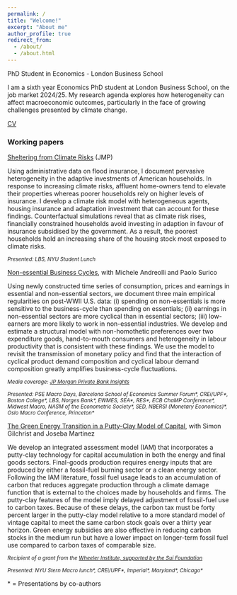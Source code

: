 ```yaml
---
permalink: /
title: "Welcome!"
excerpt: "About me"
author_profile: true
redirect_from:
  - /about/
  - /about.html
---
```


PhD Student in Economics - London Business School

I am a sixth year Economics PhD student at London Business School, on the job market 2024/25. My research agenda explores how heterogeneity can affect macroeconomic outcomes, particularly in the face of growing challenges presented by climate change.

[CV](http://nrickard.github.io/files/NatalieRickard_CV.pdf)

### Working papers


[Sheltering from Climate Risks](http://nrickard.github.io/files/NatalieRickard_JMP.pdf) (JMP)

Using administrative data on flood insurance, I document pervasive heterogeneity in the adaptive investments of American households. In response to increasing climate risks, affluent home-owners tend to elevate their properties whereas poorer households rely on higher levels of insurance. I develop a climate risk model with heterogeneous agents, housing insurance and adaptation investment that can account for these findings. Counterfactual simulations reveal that as climate risk rises, financially constrained households avoid investing in adaption in favour of insurance subsidised by the government. As a result, the poorest households hold an increasing share of the housing stock most exposed to climate risks.

<sub>*Presented: LBS, NYU Student Lunch*</sub>

[Non-essential Business Cycles](https://conference.nber.org/conf_papers/f202255.pdf), with Michele Andreolli and Paolo Surico

Using newly constructed time series of consumption, prices and earnings in essential and non-essential sectors, we document three main empirical regularities on post-WWII U.S. data: (i) spending on non-essentials is more sensitive to the business-cycle than spending on essentials; (ii) earnings in non-essential sectors are more cyclical than in essential sectors; (iii) low-earners are more likely to work in non-essential industries. We develop and estimate a structural model with non-homothetic preferences over two expenditure goods, hand-to-mouth consumers and heterogeneity in labour productivity that is consistent with these findings. We use the model to revisit the transmission of monetary policy and find that the interaction of cyclical product demand composition and cyclical labour demand composition greatly amplifies business-cycle fluctuations.

<sub>*Media coverage: [JP Morgan Private Bank Insights](https://privatebank.jpmorgan.com/nam/en/insights/markets-and-investing/how-will-the-rate-cutting-cycle-impact-economic-activity-and-market-returns)*</sub>

<sub>*Presented:  PSE Macro Days, Barcelona School of Economics Summer Forum\*, CREi/UPF\*, Boston College\*, LBS, Norges Bank\*, EWMES, SEA\*, RES\*, ECB ChaMP Conference\*, Midwest Macro, NASM of the Econometric Society\*, SED, NBERSI (Monetary Economics)\*, Oslo Macro Conference, Princeton\**</sub>

[The Green Energy Transition in a Putty-Clay Model of Capital](http://nrickard.github.io/files/GreenTransitionPuttyClay_GilchristMartinezRickard_Oct24.pdf), with Simon Gilchrist and Joseba Martinez

We develop an integrated assessment model (IAM) that incorporates a putty-clay technology for capital accumulation in both the energy and final goods sectors. Final-goods production requires energy inputs that are produced by either a fossil-fuel burning sector or a clean energy sector. Following the IAM literature, fossil fuel usage leads to an accumulation of carbon that reduces aggregate production through a climate damage function that is external to the choices made by households and firms. The putty-clay features of the model imply delayed adjustment of fossil-fuel use to carbon taxes. Because of these delays, the carbon tax must be forty percent larger in the putty-clay model relative to a more standard model of vintage capital to meet the same carbon stock goals over a thirty year horizon. Green energy subsidies are also effective in reducing carbon stocks in the medium run but have a lower impact on longer-term fossil fuel use compared to carbon taxes of comparable size.

<sub>*Recipient of a grant from the [Wheeler Institute, supported by the Sui Foundation](https://wheelerinstituteresearch.org/project/putty-clay-and-the-green-transition/)*</sub>

<sub>*Presented: NYU Stern Macro lunch\*, CREi/UPF\*, Imperial\*, Maryland\*, Chicago\**</sub>

\* = Presentations by co-authors
